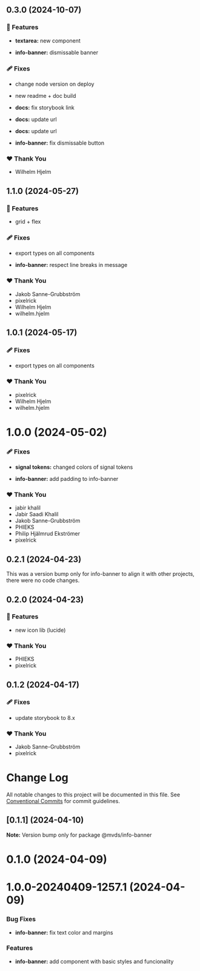 ## 0.3.0 (2024-10-07)


### 🚀 Features

- **textarea:** new component

- **info-banner:** dismissable banner


### 🩹 Fixes

- change node version on deploy

- new readme + doc build

- **docs:** fix storybook link

- **docs:** update url

- **docs:** update url

- **info-banner:** fix dismissable button


### ❤️  Thank You

- Wilhelm Hjelm

## 1.1.0 (2024-05-27)

### 🚀 Features

- grid + flex

### 🩹 Fixes

- export types on all components

- **info-banner:** respect line breaks in message

### ❤️ Thank You

- Jakob Sanne-Grubbström
- pixelrick
- Wilhelm Hjelm
- wilhelm.hjelm

## 1.0.1 (2024-05-17)

### 🩹 Fixes

- export types on all components

### ❤️ Thank You

- pixelrick
- Wilhelm Hjelm
- wilhelm.hjelm

# 1.0.0 (2024-05-02)

### 🩹 Fixes

- **signal tokens:** changed colors of signal tokens

- **info-banner:** add padding to info-banner

### ❤️ Thank You

- jabir khalil
- Jabir Saadi Khalil
- Jakob Sanne-Grubbström
- PHIEKS
- Philip Hjälmrud Ekströmer
- pixelrick

## 0.2.1 (2024-04-23)

This was a version bump only for info-banner to align it with other projects, there were no code changes.

## 0.2.0 (2024-04-23)

### 🚀 Features

- new icon lib (lucide)

### ❤️ Thank You

- PHIEKS
- pixelrick

## 0.1.2 (2024-04-17)

### 🩹 Fixes

- update storybook to 8.x

### ❤️ Thank You

- Jakob Sanne-Grubbström
- pixelrick

# Change Log

All notable changes to this project will be documented in this file.
See [Conventional Commits](https://conventionalcommits.org) for commit guidelines.

## [0.1.1] (2024-04-10)

**Note:** Version bump only for package @mvds/info-banner

# 0.1.0 (2024-04-09)

# 1.0.0-20240409-1257.1 (2024-04-09)

### Bug Fixes

- **info-banner:** fix text color and margins

### Features

- **info-banner:** add component with basic styles and funcionality

